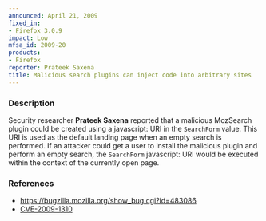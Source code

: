 ```yaml
---
announced: April 21, 2009
fixed_in:
- Firefox 3.0.9
impact: Low
mfsa_id: 2009-20
products:
- Firefox
reporter: Prateek Saxena
title: Malicious search plugins can inject code into arbitrary sites
---
```


<h3>Description</h3>

<p>Security researcher <strong>Prateek Saxena</strong> reported that a
malicious MozSearch plugin could be created using a javascript: URI in
the <code>SearchForm</code> value.  This URI is used as the default
landing page when an empty search is performed.  If an attacker could
get a user to install the malicious plugin and perform an empty
search, the <code>SearchForm</code> javascript: URI would be executed
within the context of the currently open page.</p>

<h3>References</h3>

<ul>
  <li><a href="https://bugzilla.mozilla.org/show_bug.cgi?id=483086">https://bugzilla.mozilla.org/show_bug.cgi?id=483086</a></li>
  <li><a class="ex-ref" href="http://cve.mitre.org/cgi-bin/cvename.cgi?name=CVE-2009-1310">CVE-2009-1310</a></li>
</ul>



